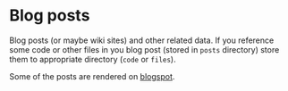 # Blog posts

Blog posts (or maybe wiki sites) and other related data. If you reference some code or other files in you blog post (stored in `posts` directory) store them to appropriate directory (`code` or `files`).

Some of the posts are rendered on [blogspot](http://jreisinger.blogspot.sk).
